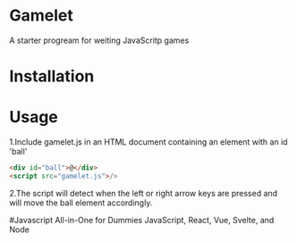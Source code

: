 # Gamelet

A starter progream for weiting JavaScritp games

# Installation 

# Usage
1.Include gamelet.js in an HTML document containing an
element with an id 'ball'
```html
<div id="ball">@</div>
<script src="gamelet.js">/>
```
2.The script will detect when the left or right arrow 
keys are pressed and will move the ball element accordingly.

#Javascript All-in-One for Dummies
JavaScript, React, Vue, Svelte, and Node



